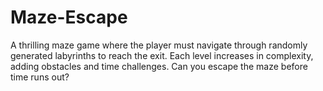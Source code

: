 # Maze-Escape
A thrilling maze game where the player must navigate through randomly generated labyrinths to reach the exit. Each level increases in complexity, adding obstacles and time challenges. Can you escape the maze before time runs out?
